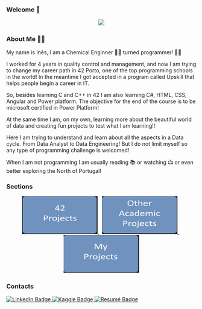 ### Welcome 👋
<div align="center">
<img src= "https://user-images.githubusercontent.com/105734074/220481115-a81508af-2332-49bb-97ac-d3097a6079f9.gif" />
</div>

### About Me :raising_hand_woman:
My name is Inês, I am a Chemical Enginner :woman_scientist: turned programmer! :woman_technologist:

I worked for 4 years in quality control and management, and now I am trying to change my career path in 42 Porto, one of the top programming schools in the world! In the meantime I got accepted in a program called Upskill that helps people begin a career in IT. 

So, besides learning C and C++ in 42 I am also learning C#, HTML, CSS, Angular and Power platform. The objective for the end of the course is to be microsoft certified in Power Platform!

At the same time I am, on my own, learning more about the beautiful world of data and creating fun projects to test what I am learning!!

Here I am trying to understand and learn about all the aspects in a Data cycle. From Data Analyst to Data Engineering!
But I do not limit myself so any type of programming challenge is welcomed!

When I am not programming I am usually reading :books: or watching :tv: or even better exploring the North of Portugal!

### Sections

<p float="left" align="center">
  <a href="https://github.com/inesalves44/42School">
    <img src="https://raw.githubusercontent.com/inesalves44/inesalves44/main/42school1.png" width="200" height="100" />
  </a>
  &nbsp;
  <a href="google.com">
    <img src="https://raw.githubusercontent.com/inesalves44/inesalves44/main/other.png" width="200" height="100"/>
  </a>
  &nbsp;
  <a href="google.com">
    <img src="https://raw.githubusercontent.com/inesalves44/inesalves44/main/myP1.png" width="200" height="100"/>
  </a>
</p>



### Contacts

<div id="badges">
  <a href="https://www.linkedin.com/in/inesalves94/">
    <img src="https://img.shields.io/badge/LinkedIn-blue?style=for-the-badge&logo=linkedin&logoColor=white" alt="LinkedIn Badge"/>
  </a>
    <a href="https://www.kaggle.com/insalves44">
    <img src="https://img.shields.io/badge/kaggle-purple?style=for-the-badge&logo=kaggle&logoColor=white" alt="Kaggle Badge"/>
  </a>
  <a href="https://github.com/inesalves44/inesalves44/blob/main/InesAlves_eng_test.pdf">
    <img src="https://img.shields.io/badge/Resumé-red?style=for-the-badge&logo=resume&logoColor=white" alt="Resumé Badge"/>
  </a>
</div

